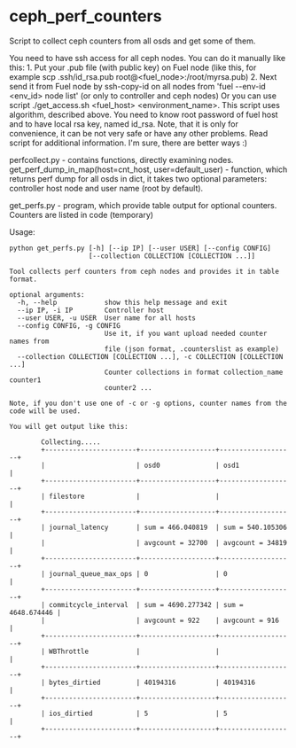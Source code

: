 # ceph_perf_counters
Script to collect ceph counters from all osds and get some of them.

You need to have ssh access for all ceph nodes. 
You can do it manually like this: 
    1. Put your .pub file (with public key) on Fuel node (like this, for example scp .ssh/id_rsa.pub root@<fuel_node>:/root/myrsa.pub)
    2. Next send it from Fuel node by ssh-copy-id on all nodes from 'fuel --env-id <env_id> node list' (or only to controller and ceph nodes)
Or you can use script ./get_access.sh <fuel_host> <environment_name>. This script uses algorithm, described above. You need to know root password of fuel host and to have local rsa key, named id_rsa. Note, that it is only for convenience, it can be not very safe or have any other problems. Read script for additional information.
I'm sure, there are better ways :)


perfcollect.py - contains functions, directly examining nodes. 
	get_perf_dump_in_map(host=cnt_host, user=default_user) - function, which returns perf dump for all osds in dict, it takes two optional parameters: controller host node and user name (root by default).

get_perfs.py - program, which provide table output for optional counters. Counters are listed in code (temporary)

Usage:

    python get_perfs.py [-h] [--ip IP] [--user USER] [--config CONFIG]
                        [--collection COLLECTION [COLLECTION ...]]

    Tool collects perf counters from ceph nodes and provides it in table format.

    optional arguments:
      -h, --help            show this help message and exit
      --ip IP, -i IP        Controller host
      --user USER, -u USER  User name for all hosts
      --config CONFIG, -g CONFIG
                            Use it, if you want upload needed counter names from
                            file (json format, .counterslist as example)
      --collection COLLECTION [COLLECTION ...], -c COLLECTION [COLLECTION ...]
                            Counter collections in format collection_name counter1
                            counter2 ...

    Note, if you don't use one of -c or -g options, counter names from the code will be used.

    You will get output like this:

            Collecting.....
            +-----------------------+-------------------+-------------------+
            |                       | osd0              | osd1              |
            +-----------------------+-------------------+-------------------+
            | filestore             |                   |                   |
            +-----------------------+-------------------+-------------------+
            | journal_latency       | sum = 466.040819  | sum = 540.105306  |
            |                       | avgcount = 32700  | avgcount = 34819  |
            +-----------------------+-------------------+-------------------+
            | journal_queue_max_ops | 0                 | 0                 |
            +-----------------------+-------------------+-------------------+
            | commitcycle_interval  | sum = 4690.277342 | sum = 4648.674446 |
            |                       | avgcount = 922    | avgcount = 916    |
            +-----------------------+-------------------+-------------------+
            | WBThrottle            |                   |                   |
            +-----------------------+-------------------+-------------------+
            | bytes_dirtied         | 40194316          | 40194316          |
            +-----------------------+-------------------+-------------------+
            | ios_dirtied           | 5                 | 5                 |
            +-----------------------+-------------------+-------------------+
